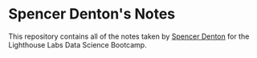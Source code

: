 # Spencer Denton's Notes
This repository contains all of the notes taken by [Spencer Denton](https://github.com/spencerdenton) for the Lighthouse Labs Data Science Bootcamp.